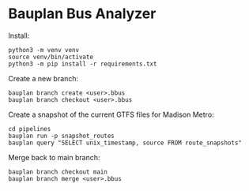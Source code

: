# Bauplan Bus Analyzer

Install:

```
python3 -m venv venv
source venv/bin/activate
python3 -m pip install -r requirements.txt
```

Create a new branch:

```
bauplan branch create <user>.bbus
bauplan branch checkout <user>.bbus
```

Create a snapshot of the current GTFS files for Madison Metro:

```
cd pipelines
bauplan run -p snapshot_routes
bauplan query "SELECT unix_timestamp, source FROM route_snapshots"
```

Merge back to main branch:

```
bauplan branch checkout main
bauplan branch merge <user>.bbus
```
